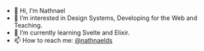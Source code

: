 - 👋 Hi, I’m Nathnael
- 👀 I’m interested in Design Systems, Developing for the Web and Teaching.
- 🌱 I’m currently learning Svelte and Elixir.
- 📫 How to reach me: [@nathnaelds](https://www.twitter.com/nathnaelds)

<!---
NathnaelDS/NathnaelDS is a ✨ special ✨ repository because its `README.md` (this file) appears on your GitHub profile.
You can click the Preview link to take a look at your changes.
--->

